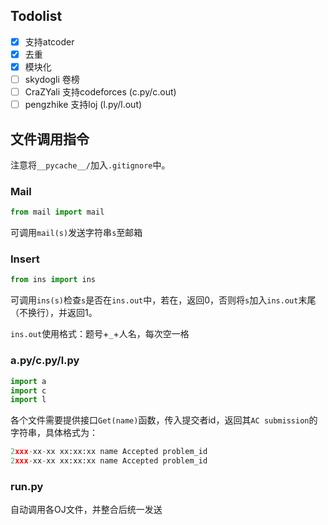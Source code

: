 ## Todolist

- [x] 支持atcoder
- [x] 去重
- [x] 模块化
- [ ] skydogli 卷榜
- [ ] CraZYali 支持codeforces (c.py/c.out)
- [ ] pengzhike 支持loj (l.py/l.out)

## 文件调用指令

注意将`__pycache__/`加入`.gitignore`中。

### Mail

```python
from mail import mail
```

可调用`mail(s)`发送字符串`s`至邮箱

### Insert

```python
from ins import ins
```

可调用`ins(s)`检查`s`是否在`ins.out`中，若在，返回$0$，否则将`s`加入`ins.out`末尾（不换行），并返回$1$。

`ins.out`使用格式：题号+`_`+人名，每次空一格

### a.py/c.py/l.py

```python
import a
import c
import l
```

各个文件需要提供接口`Get(name)`函数，传入提交者id，返回其`AC submission`的字符串，具体格式为：

```python
2xxx-xx-xx xx:xx:xx name Accepted problem_id
2xxx-xx-xx xx:xx:xx name Accepted problem_id
```

### run.py

自动调用各OJ文件，并整合后统一发送
